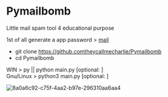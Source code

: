 # Pymailbomb
Little mail spam tool 4 educational purpose

1st of all generate a app password > [mail](https://myaccount.google.com/apppasswords)

- git clone https://github.comtheycallmecharlie/Pymailbomb 
- cd Pymailbomb

WIN > py || python main.py [optional: <args>]<br>
Gnu/Linux  > python3 main.py [optional: <args>]

![8a0a6c92-c75f-4aa2-b97e-296310aa6aa4](https://user-images.githubusercontent.com/38168227/134443413-23182010-49b9-490b-a1b1-5a1c2313ee41.jpeg)
